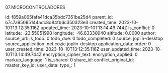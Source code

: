 07.MICROCONTROLADORES

id: f859a065fafa41dca35bdc7351be25d4
parent_id: b7c7a95095144adc8d84fb6c350323e3
created_time: 2023-10-10T13:12:35.116Z
updated_time: 2023-10-10T13:14:49.744Z
is_conflict: 0
latitude: -23.55051990
longitude: -46.63330940
altitude: 0.0000
author: 
source_url: 
is_todo: 0
todo_due: 0
todo_completed: 0
source: joplin-desktop
source_application: net.cozic.joplin-desktop
application_data: 
order: 0
user_created_time: 2023-10-10T13:12:35.116Z
user_updated_time: 2023-10-10T13:14:49.744Z
encryption_cipher_text: 
encryption_applied: 0
markup_language: 1
is_shared: 0
share_id: 
conflict_original_id: 
master_key_id: 
user_data: 
type_: 1
